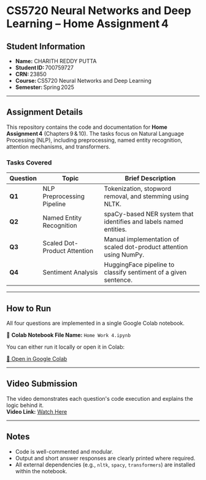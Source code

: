 # CS5720 Neural Networks and Deep Learning – Home Assignment 4

## Student Information

- **Name:** CHARITH REDDY PUTTA
- **Student ID:** 700759727
- **CRN:** 23850
- **Course:** CS5720 Neural Networks and Deep Learning
- **Semester:** Spring 2025

---

## Assignment Details

This repository contains the code and documentation for **Home Assignment 4** (Chapters 9 & 10). The tasks focus on Natural Language Processing (NLP), including preprocessing, named entity recognition, attention mechanisms, and transformers.

### Tasks Covered

| Question | Topic                        | Brief Description                                                  |
| -------- | ---------------------------- | ------------------------------------------------------------------ |
| **Q1**   | NLP Preprocessing Pipeline   | Tokenization, stopword removal, and stemming using NLTK.           |
| **Q2**   | Named Entity Recognition     | spaCy-based NER system that identifies and labels named entities.  |
| **Q3**   | Scaled Dot-Product Attention | Manual implementation of scaled dot-product attention using NumPy. |
| **Q4**   | Sentiment Analysis           | HuggingFace pipeline to classify sentiment of a given sentence.    |

---

## How to Run

All four questions are implemented in a single Google Colab notebook.

📁 **Colab Notebook File Name:** `Home Work 4.ipynb`

You can either run it locally or open it in Colab:

[🔗 Open in Google Colab](https://colab.research.google.com/drive/11Dt-LxHVqEW8GG8u6V7rqnL6DAINHWw7)

---

## Video Submission

The video demonstrates each question's code execution and explains the logic behind it.  
**Video Link:** [Watch Here](https://www.loom.com/share/64b1c2cf081b4b9e9e0c7518007c45b7?sid=05a39d29-2519-4cf1-80f4-1b664d5e4ba0)

---

## Notes

- Code is well-commented and modular.
- Output and short answer responses are clearly printed where required.
- All external dependencies (e.g., `nltk`, `spacy`, `transformers`) are installed within the notebook.
